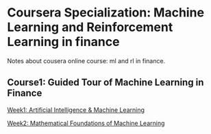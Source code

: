 # Coursera Specialization: Machine Learning and Reinforcement Learning in finance
Notes about cousera online course: ml and rl in finance.

## Course1: Guided Tour of Machine Learning in Finance
[Week1: Artificial Intelligence & Machine Learning](https://github.com/SuperSaiki/coursera-MachineLearning-and-ReinforcementLearning-in-finance/blob/master/1.%20Guided%20Tour%20of%20Machine%20Learning%20in%20Finance_Week1.md)

[Week2: Mathematical Foundations of Machine Learning](https://github.com/SuperSaiki/Coursera-Machine-Learning-and-Reinforcement-Learning-in-Finance/blob/master/1.2%20Guided%20Tour%20of%20Machine%20Learning%20in%20Finance_Week2.md)



